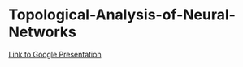 # Topological-Analysis-of-Neural-Networks

[Link to Google Presentation]([https://docs.google.com/presentation/d/your-presentation-id/edit#slide=id.p](https://docs.google.com/presentation/d/1pZEgfAmRbMpRkZikziOzrfzfHa-eGercH9FTdSoQ37E/edit#slide=id.g256d167ab8d_1_75)https://docs.google.com/presentation/d/1pZEgfAmRbMpRkZikziOzrfzfHa-eGercH9FTdSoQ37E/edit#slide=id.g256d167ab8d_1_75)
